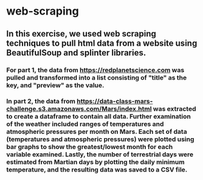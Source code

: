 # web-scraping
## In this exercise, we used web scraping techniques to pull html data from a website using BeautifulSoup and splinter libraries. 
### For part 1, the data from https://redplanetscience.com was pulled and transformed into a list consisting of "title" as the key, and "preview" as the value. 
### In part 2, the data from https://data-class-mars-challenge.s3.amazonaws.com/Mars/index.html was extracted to create a dataframe to contain all data. Further examination of the weather included ranges of temperatures and atmospheric pressures per month on Mars. Each set of data (temperatures and atmospheric pressures) were plotted using bar graphs to show the greatest/lowest month for each variable examined. Lastly, the number of terrestrial days were estimated from Martian days by plotting the daily minimum temperature, and the resulting data was saved to a CSV file.
